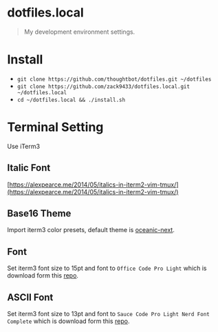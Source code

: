 # dotfiles.local
> My development environment settings.

# Install
- `git clone https://github.com/thoughtbot/dotfiles.git ~/dotfiles`
- `git clone https://github.com/zack9433/dotfiles.local.git ~/dotfiles.local`
- `cd ~/dotfiles.local && ./install.sh`

# Terminal Setting
Use iTerm3

## Italic Font
[https://alexpearce.me/2014/05/italics-in-iterm2-vim-tmux/](https://alexpearce.me/2014/05/italics-in-iterm2-vim-tmux/)

## Base16 Theme
Import iterm3 color presets, default theme is [oceanic-next](https://github.com/mhartington/oceanic-next-iterm).

## Font
Set iterm3 font size to 15pt and font to `Office Code Pro Light` which is download form this [repo](https://github.com/nathco/Office-Code-Pro).

## ASCII Font
Set iterm3 font size to 13pt and font to `Sauce Code Pro Light Nerd Font Complete` which is download form this [repo](https://github.com/ryanoasis/nerd-fonts).
